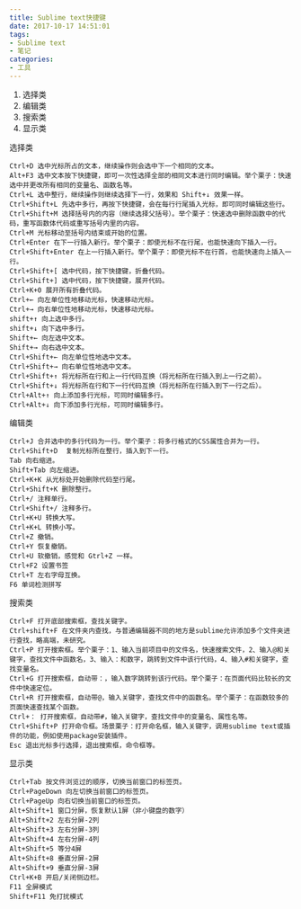 ```yaml
---
title: Sublime text快捷键 
date: 2017-10-17 14:51:01
tags:
- Sublime text 
- 笔记
categories: 
- 工具 
---
```



1. 选择类
2. 编辑类
3. 搜索类
4. 显示类

选择类

    Ctrl+D 选中光标所占的文本，继续操作则会选中下一个相同的文本。
    Alt+F3 选中文本按下快捷键，即可一次性选择全部的相同文本进行同时编辑。举个栗子：快速选中并更改所有相同的变量名、函数名等。
    Ctrl+L 选中整行，继续操作则继续选择下一行，效果和 Shift+↓ 效果一样。
    Ctrl+Shift+L 先选中多行，再按下快捷键，会在每行行尾插入光标，即可同时编辑这些行。
    Ctrl+Shift+M 选择括号内的内容（继续选择父括号）。举个栗子：快速选中删除函数中的代码，重写函数体代码或重写括号内里的内容。
    Ctrl+M 光标移动至括号内结束或开始的位置。
    Ctrl+Enter 在下一行插入新行。举个栗子：即使光标不在行尾，也能快速向下插入一行。
    Ctrl+Shift+Enter 在上一行插入新行。举个栗子：即使光标不在行首，也能快速向上插入一行。
    Ctrl+Shift+[ 选中代码，按下快捷键，折叠代码。
    Ctrl+Shift+] 选中代码，按下快捷键，展开代码。
    Ctrl+K+0 展开所有折叠代码。
    Ctrl+← 向左单位性地移动光标，快速移动光标。
    Ctrl+→ 向右单位性地移动光标，快速移动光标。
    shift+↑ 向上选中多行。
    shift+↓ 向下选中多行。
    Shift+← 向左选中文本。
    Shift+→ 向右选中文本。
    Ctrl+Shift+← 向左单位性地选中文本。
    Ctrl+Shift+→ 向右单位性地选中文本。
    Ctrl+Shift+↑ 将光标所在行和上一行代码互换（将光标所在行插入到上一行之前）。
    Ctrl+Shift+↓ 将光标所在行和下一行代码互换（将光标所在行插入到下一行之后）。
    Ctrl+Alt+↑ 向上添加多行光标，可同时编辑多行。
    Ctrl+Alt+↓ 向下添加多行光标，可同时编辑多行。

编辑类

    Ctrl+J 合并选中的多行代码为一行。举个栗子：将多行格式的CSS属性合并为一行。
    Ctrl+Shift+D  复制光标所在整行，插入到下一行。
    Tab 向右缩进。
    Shift+Tab 向左缩进。
    Ctrl+K+K 从光标处开始删除代码至行尾。
    Ctrl+Shift+K 删除整行。
    Ctrl+/ 注释单行。
    Ctrl+Shift+/ 注释多行。
    Ctrl+K+U 转换大写。
    Ctrl+K+L 转换小写。
    Ctrl+Z 撤销。
    Ctrl+Y 恢复撤销。
    Ctrl+U 软撤销，感觉和 Gtrl+Z 一样。
    Ctrl+F2 设置书签
    Ctrl+T 左右字母互换。
    F6 单词检测拼写

搜索类

    Ctrl+F 打开底部搜索框，查找关键字。
    Ctrl+shift+F 在文件夹内查找，与普通编辑器不同的地方是sublime允许添加多个文件夹进行查找，略高端，未研究。
    Ctrl+P 打开搜索框。举个栗子：1、输入当前项目中的文件名，快速搜索文件，2、输入@和关键字，查找文件中函数名，3、输入：和数字，跳转到文件中该行代码，4、输入#和关键字，查找变量名。
    Ctrl+G 打开搜索框，自动带：，输入数字跳转到该行代码。举个栗子：在页面代码比较长的文件中快速定位。
    Ctrl+R 打开搜索框，自动带@，输入关键字，查找文件中的函数名。举个栗子：在函数较多的页面快速查找某个函数。
    Ctrl+： 打开搜索框，自动带#，输入关键字，查找文件中的变量名、属性名等。
    Ctrl+Shift+P 打开命令框。场景栗子：打开命名框，输入关键字，调用sublime text或插件的功能，例如使用package安装插件。
    Esc 退出光标多行选择，退出搜索框，命令框等。

显示类

    Ctrl+Tab 按文件浏览过的顺序，切换当前窗口的标签页。
    Ctrl+PageDown 向左切换当前窗口的标签页。
    Ctrl+PageUp 向右切换当前窗口的标签页。
    Alt+Shift+1 窗口分屏，恢复默认1屏（非小键盘的数字）
    Alt+Shift+2 左右分屏-2列
    Alt+Shift+3 左右分屏-3列
    Alt+Shift+4 左右分屏-4列
    Alt+Shift+5 等分4屏
    Alt+Shift+8 垂直分屏-2屏
    Alt+Shift+9 垂直分屏-3屏
    Ctrl+K+B 开启/关闭侧边栏。
    F11 全屏模式
    Shift+F11 免打扰模式
